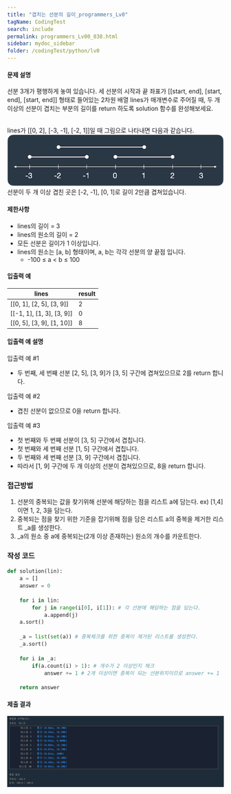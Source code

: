 ```yaml
---
title: "겹치는 선분의 길이_programmers_Lv0"
tagName: CodingTest
search: include
permalink: programmers_Lv00_038.html
sidebar: mydoc_sidebar
folder: /codingTest/python/lv0
---
```



#### 문제 설명 <br>

선분 3개가 평행하게 놓여 있습니다. 세 선분의 시작과 끝 좌표가 [[start, end], [start, end], [start, end]] 형태로 들어있는 2차원 배열 lines가 매개변수로 주어질 때, 두 개 이상의 선분이 겹치는 부분의 길이를 return 하도록 solution 함수를 완성해보세요.<br><br>

lines가 [[0, 2], [-3, -1], [-2, 1]]일 때 그림으로 나타내면 다음과 같습니다. <br>
![제출 결과](\images\programmers_Lv00_038_0.png)
<br>
선분이 두 개 이상 겹친 곳은 [-2, -1], [0, 1]로 길이 2만큼 겹쳐있습니다.

#### 제한사항 <br>

- lines의 길이 = 3
- lines의 원소의 길이 = 2
- 모든 선분은 길이가 1 이상입니다.
- lines의 원소는 [a, b] 형태이며, a, b는 각각 선분의 양 끝점 입니다.
    - -100 ≤ a < b ≤ 100

#### 입출력 예 <br>
  
lines|	result
---|---
[[0, 1], [2, 5], [3, 9]]|	2
[[-1, 1], [1, 3], [3, 9]]|	0
[[0, 5], [3, 9], [1, 10]]|	8

#### 입출력 예 설명 <br>

입출력 예 #1
- 두 번째, 세 번째 선분 [2, 5], [3, 9]가 [3, 5] 구간에 겹쳐있으므로 2를 return 합니다.

입출력 예 #2
- 겹친 선분이 없으므로 0을 return 합니다.

입출력 예 #3
- 첫 번째와 두 번째 선분이 [3, 5] 구간에서 겹칩니다.
- 첫 번째와 세 번째 선분 [1, 5] 구간에서 겹칩니다.
- 두 번째와 세 번째 선분 [3, 9] 구간에서 겹칩니다.
- 따라서 [1, 9] 구간에 두 개 이상의 선분이 겹쳐있으므로, 8을 return 합니다.

### 접근방법 <br>

1. 선분의 중복되는 값을 찾기위해 선분에 해당하는 점을 리스트 a에 담는다. ex) [1,4] 이면 1, 2, 3을 담는다.
2. 중복되는 점을 찾기 위한 기준을 잡기위해 점을 담은 리스트 a의 중복을 제거한 리스트 _a를 생성한다.
3. _a의 원소 중 a에 중복되는(2개 이상 존재하는) 원소의 개수를 카운트한다.

### 작성 코드 <br>

```python
def solution(lin):
    a = []
    answer = 0
    
    for i in lin:
        for j in range(i[0], i[1]): # 각 선분에 해당하는 점을 담는다.
            a.append(j)
    a.sort()
    
    _a = list(set(a)) # 중복체크를 위한 중복이 제거된 리스트를 생성한다.
    _a.sort()
    
    for i in _a:
        if(a.count(i) > 1): # 개수가 2 이상인지 체크
            answer += 1 # 2개 이상이면 중복이 되는 선분위치이므로 answer += 1
    
    return answer
```

#### 제출 결과

![제출 결과](\images\programmers_Lv00_038_1.png)




